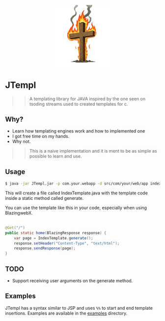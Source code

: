 <div align="center">
    <img src="./assets/jtempl.png" width="40%" />
</div>


# JTempl 
>> A templating library for JAVA inspired by the one seen on tsoding streams 
>> used to created templates for c.

## Why?
- Learn how templating engines work and how to implemented one 
- I got free time on my hands. 
- Why not. 
>> This is a naive implementation and it is ment to be as simple as possible to learn and use.

## Usage
```sh
$ java -jar JTempl.jar -p com.your.webapp -d src/com/your/web/app index.xhtml
```
This will create a file called IndexTemplate.java with the template code inside a static method called generate. 

You can use the template like this in your code, especially when using BlazingwebX. 

```java

@Get("/")
public static home(BlazingResponse response) {
    var page = IndexTemplate.generate();
    response.setHeader("Content-Type", "text/html");
    response.sendResponse(page);
}
```

## TODO
- Support receiving user arguments on the generate method. 

## Examples
JTempl has a syntax similar to JSP and uses `%%` to start and end template insertions. Examples are available in the <a href="./examples">examples</a> directory. 

